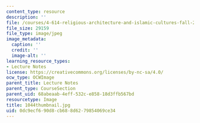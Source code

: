 ```yaml
---
content_type: resource
description: ''
file: /courses/4-614-religious-architecture-and-islamic-cultures-fall-2002/0dc9ecf690d8cb688d6279854069ce34_1044thumbnail.jpg
file_size: 29159
file_type: image/jpeg
image_metadata:
  caption: ''
  credit: ''
  image-alt: ''
learning_resource_types:
- Lecture Notes
license: https://creativecommons.org/licenses/by-nc-sa/4.0/
ocw_type: OCWImage
parent_title: Lecture Notes
parent_type: CourseSection
parent_uid: 68abeaab-4eff-532c-e858-18d3ffb567bd
resourcetype: Image
title: 1044thumbnail.jpg
uid: 0dc9ecf6-90d8-cb68-8d62-79854069ce34
---
```

